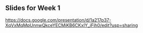 ## Slides for Week 1

https://docs.google.com/presentation/d/1a217p37-XqVxMqMpUnnwQkceYECMiKB6CKxIY_iFih0/edit?usp=sharing
